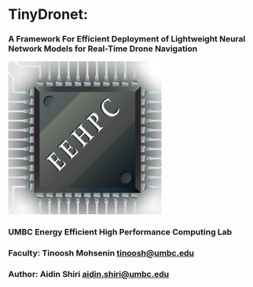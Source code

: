 # TinyDronet:      
### A Framework For Efficient Deployment of Lightweight Neural Network Models for Real-Time Drone Navigation


![alt text](https://github.com/aidins1/TinyDronet/blob/main/eehpc.png)


### UMBC Energy Efficient High Performance Computing Lab
### Faculty: Tinoosh Mohsenin tinoosh@umbc.edu
### Author: Aidin Shiri aidin.shiri@umbc.edu
